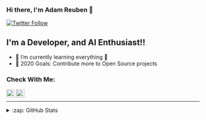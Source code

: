 ### Hi there, I'm Adam Reuben 👋


[![Twitter Follow](https://img.shields.io/twitter/follow/adamwr8?color=1DA1F2&logo=twitter&style=for-the-badge)](https://twitter.com/intent/follow?original_referer=https%3A%2F%2Fgithub.com%2Fadamwr8&screen_name=adamwr8)

## I'm a  Developer, and AI Enthusiast!!

- 🌱 I’m currently learning everything 🤣
- 🥅 2020 Goals: Contribute more to Open Source projects

### Check With Me:

<!-- [<img align="left" alt="codeSTACKr.com" width="22px" src="https://raw.githubusercontent.com/iconic/open-iconic/master/svg/globe.svg" />][website] -->
[<img align="left" alt="adamwr8 | Twitter" width="22px" src="https://cdn.jsdelivr.net/npm/simple-icons@v3/icons/twitter.svg" />][twitter]
[<img align="left" alt="codeSTACKr | LinkedIn" width="22px" src="https://cdn.jsdelivr.net/npm/simple-icons@v3/icons/linkedin.svg" />][linkedin]
<!-- [<img align="left" alt="codeSTACKr | Instagram" width="22px" src="https://cdn.jsdelivr.net/npm/simple-icons@v3/icons/instagram.svg" />][instagram] -->

<br />

---
<details>
  <summary>:zap: GitHub Stats</summary>
  <img align="left" alt="adamwr8's GitHub Stats" src="https://github-readme-stats.adamwreuben.vercel.app/api?username=adamwreuben&show_icons=true&hide_border=true" />
</details>

[website]: https://codeSTACKr.com
[course]: http://vsCodeHero.com
[twitter]: https://twitter.com/adamwr8
[linkedin]: https://linkedin.com/in/adamwreuben